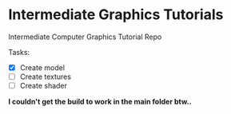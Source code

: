# Intermediate Graphics Tutorials
 Intermediate Computer Graphics Tutorial Repo

 Tasks:
- [X] Create model
- [ ] Create textures
- [ ] Create shader

**I couldn't get the build to work in the main folder btw..**
